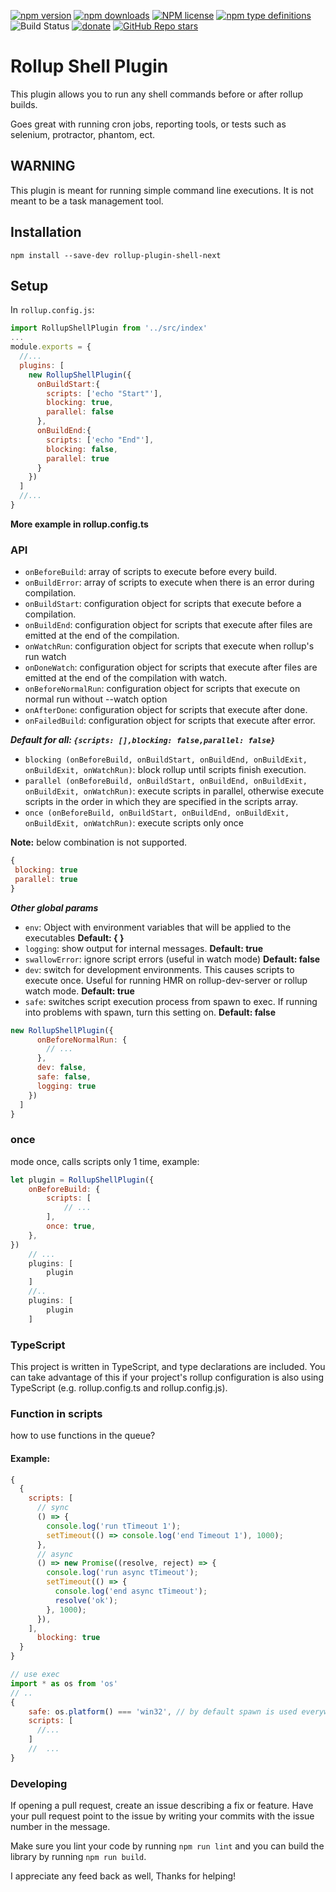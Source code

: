 [![npm version](https://badge.fury.io/js/rollup-plugin-shell-next.svg)](https://badge.fury.io/js/rollup-plugin-shell-next)
[![npm downloads](https://img.shields.io/npm/dw/rollup-plugin-shell-next)](https://badge.fury.io/js/rollup-plugin-shell-next)
[![NPM license](https://img.shields.io/npm/l/rollup-plugin-shell-next)](https://github.com/s00d/rollup-plugin-shell-next/blob/master/LICENSE)
[![npm type definitions](https://img.shields.io/npm/types/rollup-plugin-shell-next)](https://github.com/s00d/rollup-plugin-shell-next)
![Build Status](https://github.com/s00d/rollup-plugin-shell-next/workflows/Node.js%20CI/badge.svg?branch=master)
[![donate](https://www.paypalobjects.com/en_US/i/btn/btn_donate_SM.gif)](https://www.paypal.me/s00d)
[![GitHub Repo stars](https://img.shields.io/github/stars/s00d/rollup-plugin-shell-next?style=social)](https://github.com/s00d/rollup-plugin-shell-next)
# Rollup Shell Plugin

This plugin allows you to run any shell commands before or after rollup builds. 

Goes great with running cron jobs, reporting tools, or tests such as selenium, protractor, phantom, ect.


## WARNING

This plugin is meant for running simple command line executions. It is not meant to be a task management tool.

## Installation

`npm install --save-dev rollup-plugin-shell-next`

## Setup
In `rollup.config.js`:

```js
import RollupShellPlugin from '../src/index'
...
module.exports = {
  //...
  plugins: [
    new RollupShellPlugin({
      onBuildStart:{
        scripts: ['echo "Start"'],
        blocking: true,
        parallel: false
      }, 
      onBuildEnd:{
        scripts: ['echo "End"'],
        blocking: false,
        parallel: true
      }
    })
  ]
  //...
}
```
**More example in rollup.config.ts**

### API
* `onBeforeBuild`: array of scripts to execute before every build.
* `onBuildError`: array of scripts to execute when there is an error during compilation.
* `onBuildStart`: configuration object for scripts that execute before a compilation.
* `onBuildEnd`: configuration object for scripts that execute after files are emitted at the end of the compilation.
* `onWatchRun`: configuration object for scripts that execute when rollup's run watch
* `onDoneWatch`: configuration object for scripts that execute after files are emitted at the end of the compilation with watch.
* `onBeforeNormalRun`: configuration object for scripts that execute on normal run without --watch option
* `onAfterDone`: configuration object for scripts that execute after done.
* `onFailedBuild`: configuration object for scripts that execute after error.

***Default for all: ```{scripts: [],blocking: false,parallel: false}```***

* `blocking (onBeforeBuild, onBuildStart, onBuildEnd, onBuildExit, onBuildExit, onWatchRun)`: block rollup until scripts finish execution.
* `parallel (onBeforeBuild, onBuildStart, onBuildEnd, onBuildExit, onBuildExit, onWatchRun)`: execute scripts in parallel, otherwise execute scripts in the order in which they are specified in the scripts array.
* `once (onBeforeBuild, onBuildStart, onBuildEnd, onBuildExit, onBuildExit, onWatchRun)`: execute scripts only once

**Note:** below combination is not supported.
 ```js
{
  blocking: true
  parallel: true
} 
 ```

***Other global params***
* `env`: Object with environment variables that will be applied to the executables **Default: { }**
* `logging`:  show output for internal messages.  **Default: true**
* `swallowError`: ignore script errors (useful in watch mode) **Default: false**
* `dev`: switch for development environments. This causes scripts to execute once. Useful for running HMR on rollup-dev-server or rollup watch mode. **Default: true**
* `safe`: switches script execution process from spawn to exec. If running into problems with spawn, turn this setting on. **Default: false**


```js
new RollupShellPlugin({
      onBeforeNormalRun: {
        // ...
      },
      dev: false,
      safe: false,
      logging: true
    })
  ]
}
```

### once

mode once, calls scripts only 1 time, example:

```js
let plugin = RollupShellPlugin({
    onBeforeBuild: {
        scripts: [
            // ...
        ],
        once: true,
    },
})
    // ...
    plugins: [
        plugin
    ]
    //..
    plugins: [
        plugin
    ]
```


### TypeScript

This project is written in TypeScript, and type declarations are included. You can take advantage of this if your project's rollup configuration is also using TypeScript (e.g. rollup.config.ts and rollup.config.js).

### Function in scripts

how to use functions in the queue?

#### Example:
```js
{
  {
    scripts: [
      // sync
      () => {
        console.log('run tTimeout 1');
        setTimeout(() => console.log('end Timeout 1'), 1000);
      },
      // async
      () => new Promise((resolve, reject) => {
        console.log('run async tTimeout');
        setTimeout(() => {
          console.log('end async tTimeout');
          resolve('ok');
        }, 1000);
      }),
    ],
      blocking: true
  }
}
```

```js
// use exec
import * as os from 'os'
// ..
{
    safe: os.platform() === 'win32', // by default spawn is used everywhere. If you have problems try using safe: true
    scripts: [
      //...
    ]
    //  ...
}
```

### Developing

If opening a pull request, create an issue describing a fix or feature. Have your pull request point to the issue by writing your commits with the issue number in the message.

Make sure you lint your code by running `npm run lint` and you can build the library by running `npm run build`.

I appreciate any feed back as well, Thanks for helping!
